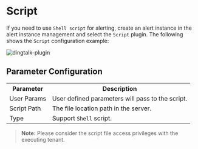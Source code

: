 # Script

If you need to use `Shell script` for alerting, create an alert instance in the alert instance management and select the `Script` plugin. The following shows the `Script` configuration example:

![dingtalk-plugin](/img/alert/script-plugin.png)

Parameter Configuration
-----------------------

<table class="wrapped confluenceTable"><colgroup><col><col></colgroup><tbody><tr><th class="confluenceTh">Parameter</th><th class="confluenceTh">Description</th></tr><tr><td class="confluenceTd">User Params</td><td class="confluenceTd">User defined parameters will pass to the script.</td></tr><tr><td class="confluenceTd">Script Path</td><td class="confluenceTd">The file location path in the server.</td></tr><tr><td class="confluenceTd">Type</td><td class="confluenceTd">Support<span>&nbsp;</span><code>Shell</code><span>&nbsp;</span>script.</td></tr></tbody></table>

> **Note:** Please consider the script file access privileges with the executing tenant.